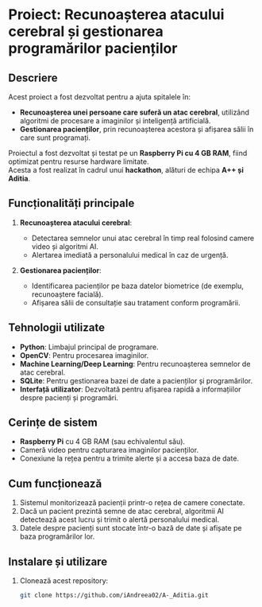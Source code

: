 # Proiect: Recunoașterea atacului cerebral și gestionarea programărilor pacienților

## Descriere
Acest proiect a fost dezvoltat pentru a ajuta spitalele în:
- **Recunoașterea unei persoane care suferă un atac cerebral**, utilizând algoritmi de procesare a imaginilor și inteligență artificială.
- **Gestionarea pacienților**, prin recunoașterea acestora și afișarea sălii în care sunt programați.

Proiectul a fost dezvoltat și testat pe un **Raspberry Pi cu 4 GB RAM**, fiind optimizat pentru resurse hardware limitate.  
Acesta a fost realizat în cadrul unui **hackathon**, alături de echipa **A++ și Aditia**.

## Funcționalități principale
1. **Recunoașterea atacului cerebral**:
   - Detectarea semnelor unui atac cerebral în timp real folosind camere video și algoritmi AI.
   - Alertarea imediată a personalului medical în caz de urgență.

2. **Gestionarea pacienților**:
   - Identificarea pacienților pe baza datelor biometrice (de exemplu, recunoaștere facială).
   - Afișarea sălii de consultație sau tratament conform programării.

## Tehnologii utilizate
- **Python**: Limbajul principal de programare.
- **OpenCV**: Pentru procesarea imaginilor.
- **Machine Learning/Deep Learning**: Pentru recunoașterea semnelor de atac cerebral.
- **SQLite**: Pentru gestionarea bazei de date a pacienților și programărilor.
- **Interfață utilizator**: Dezvoltată pentru afișarea rapidă a informațiilor despre pacienți și programări.

## Cerințe de sistem
- **Raspberry Pi** cu 4 GB RAM (sau echivalentul său).
- Cameră video pentru capturarea imaginilor pacienților.
- Conexiune la rețea pentru a trimite alerte și a accesa baza de date.

## Cum funcționează
1. Sistemul monitorizează pacienții printr-o rețea de camere conectate.
2. Dacă un pacient prezintă semne de atac cerebral, algoritmii AI detectează acest lucru și trimit o alertă personalului medical.
3. Datele despre pacienți sunt stocate într-o bază de date și afișate pe baza programărilor lor.

## Instalare și utilizare
1. Clonează acest repository:
   ```bash
   git clone https://github.com/iAndreea02/A-_Aditia.git
